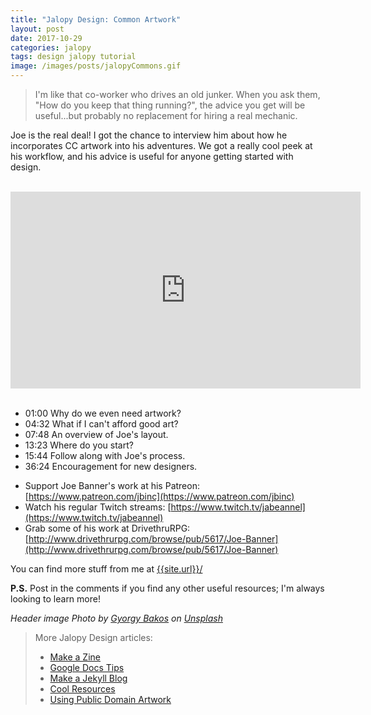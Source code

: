 ```yaml
---
title: "Jalopy Design: Common Artwork"
layout: post
date: 2017-10-29
categories: jalopy
tags: design jalopy tutorial
image: /images/posts/jalopyCommons.gif
---
```


> I'm like that co-worker who drives an old junker. When you ask them, "How do you keep that thing running?", the advice you get will be useful...but probably no replacement for hiring a real mechanic. 

Joe is the real deal! I got the chance to interview him about how he incorporates CC artwork into his adventures. We got a really cool peek at his workflow, and his advice is useful for anyone getting started with design.

<br>


<iframe width="560" height="315" src="https://www.youtube.com/embed/ETbmbjH84nw?rel=0" frameborder="0" allowfullscreen></iframe>

<br>
<br>

* 01:00 Why do we even need artwork?
* 04:32 What if I can't afford good art?
* 07:48 An overview of Joe's layout.
* 13:23 Where do you start?
* 15:44 Follow along with Joe's process.
* 36:24 Encouragement for new designers.

 - Support Joe Banner's work at his Patreon: [https://www.patreon.com/jbinc](https://www.patreon.com/jbinc)
 - Watch his regular Twitch streams: [https://www.twitch.tv/jabeannel](https://www.twitch.tv/jabeannel)
 - Grab some of his work at DrivethruRPG: [http://www.drivethrurpg.com/browse/pub/5617/Joe-Banner](http://www.drivethrurpg.com/browse/pub/5617/Joe-Banner)

You can find more stuff from me at [{{site.url}}/]({{site.url}}/)

**P.S.** Post in the comments if you find any other useful resources; I'm always looking to learn more!

_Header image Photo by [Gyorgy Bakos](https://unsplash.com/@thinkdeep?utm_source=unsplash&utm_medium=referral&utm_content=creditCopyText) on [Unsplash](https://unsplash.com/search/photos/rust?utm_source=unsplash&utm_medium=referral&utm_content=creditCopyText)_

> More Jalopy Design articles:
> - [Make a Zine](/david/2019/11/JalopyZine)
> - [Google Docs Tips](/david/2017/10/jalopy-design)
> - [Make a Jekyll Blog](/david/2018/10/howto-markdown-blog)
> - [Cool Resources](/david/2019/08/JalopyResources)
> - [Using Public Domain Artwork](/david/2021/09/JalopyFreeArt)